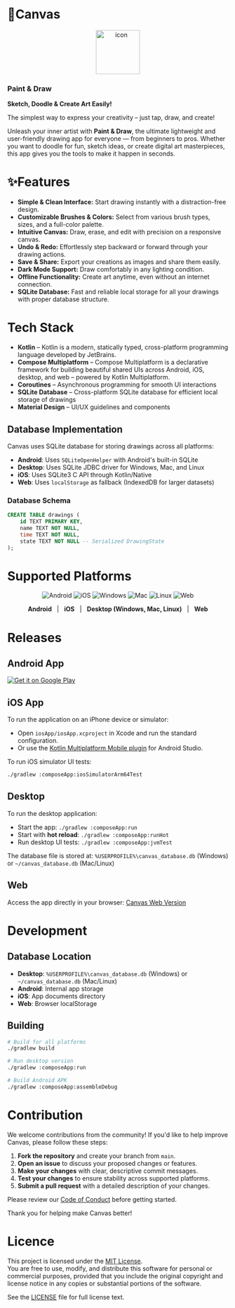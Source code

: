 # 🎨Canvas

<p align="center">
    <img height="100" src="/icons/android/play_store_512.png" alt="icon" title="Icon"/>
</p>

### Paint & Draw

**Sketch, Doodle & Create Art Easily!**

The simplest way to express your creativity – just tap, draw, and create!

Unleash your inner artist with **Paint & Draw**, the ultimate lightweight and user-friendly drawing app for everyone — from beginners to pros. Whether you want to doodle for fun, sketch ideas, or create digital art masterpieces, this app gives you the tools to make it happen in seconds.


# ✨Features
- **Simple & Clean Interface:** Start drawing instantly with a distraction-free design.
- **Customizable Brushes & Colors:** Select from various brush types, sizes, and a full-color palette.
- **Intuitive Canvas:** Draw, erase, and edit with precision on a responsive canvas.
- **Undo & Redo:** Effortlessly step backward or forward through your drawing actions.
- **Save & Share:** Export your creations as images and share them easily.
- **Dark Mode Support:** Draw comfortably in any lighting condition.
- **Offline Functionality:** Create art anytime, even without an internet connection.
- **SQLite Database:** Fast and reliable local storage for all your drawings with proper database structure.

# Tech Stack

- **Kotlin** – Kotlin is a modern, statically typed, cross-platform programming language developed by JetBrains.
- **Compose Multiplatform** – Compose Multiplatform is a declarative framework for building beautiful shared UIs across Android, iOS, desktop, and web – powered by Kotlin Multiplatform.
- **Coroutines** – Asynchronous programming for smooth UI interactions
- **SQLite Database** – Cross-platform SQLite database for efficient local storage of drawings
- **Material Design** – UI/UX guidelines and components

## Database Implementation

Canvas uses SQLite database for storing drawings across all platforms:

- **Android**: Uses `SQLiteOpenHelper` with Android's built-in SQLite
- **Desktop**: Uses SQLite JDBC driver for Windows, Mac, and Linux
- **iOS**: Uses SQLite3 C API through Kotlin/Native
- **Web**: Uses `localStorage` as fallback (IndexedDB for larger datasets)

### Database Schema
```sql
CREATE TABLE drawings (
    id TEXT PRIMARY KEY,
    name TEXT NOT NULL,
    time TEXT NOT NULL,
    state TEXT NOT NULL -- Serialized DrawingState
);
```

# Supported Platforms


<p align="center">
    <img src="https://img.icons8.com/color/48/000000/android-os.png" alt="Android" title="Android"/>
    <img src="https://img.icons8.com/color/48/000000/ios-logo.png" alt="iOS" title="iOS"/>
    <img src="https://img.icons8.com/color/48/000000/windows-10.png" alt="Windows" title="Windows"/>
    <img src="https://img.icons8.com/color/48/000000/mac-logo.png" alt="Mac" title="Mac"/>
    <img src="https://img.icons8.com/color/48/000000/linux.png" alt="Linux" title="Linux"/>
    <img src="https://img.icons8.com/color/48/000000/web.png" alt="Web" title="Web"/>
</p>

<p align="center">
    <b>Android</b> &nbsp; | &nbsp; <b>iOS</b> &nbsp; | &nbsp; <b>Desktop (Windows, Mac, Linux)</b> &nbsp; | &nbsp; <b>Web</b>
</p>


# Releases

## Android App

[![Get it on Google Play](https://play.google.com/intl/en_us/badges/static/images/badges/en_badge_web_generic.png)](https://play.google.com/store/apps/details?id=com.rkbapps.canvas)

## iOS App

To run the application on an iPhone device or simulator:

- Open `iosApp/iosApp.xcproject` in Xcode and run the standard configuration.
- Or use the [Kotlin Multiplatform Mobile plugin](https://plugins.jetbrains.com/plugin/14936-kotlin-multiplatform-mobile) for Android Studio.

To run iOS simulator UI tests:
```sh
./gradlew :composeApp:iosSimulatorArm64Test
```

## Desktop

To run the desktop application:

- Start the app: `./gradlew :composeApp:run`
- Start with **hot reload**: `./gradlew :composeApp:runHot`
- Run desktop UI tests: `./gradlew :composeApp:jvmTest`

The database file is stored at: `%USERPROFILE%\canvas_database.db` (Windows) or `~/canvas_database.db` (Mac/Linux)

## Web

Access the app directly in your browser: [Canvas Web Version](https://me.rkbapps.in/canvas_build/)

# Development

## Database Location

- **Desktop**: `%USERPROFILE%\canvas_database.db` (Windows) or `~/canvas_database.db` (Mac/Linux)
- **Android**: Internal app storage
- **iOS**: App documents directory
- **Web**: Browser localStorage

## Building

```bash
# Build for all platforms
./gradlew build

# Run desktop version
./gradlew :composeApp:run

# Build Android APK
./gradlew :composeApp:assembleDebug
```

# Contribution

We welcome contributions from the community! If you'd like to help improve Canvas, please follow these steps:

1. **Fork the repository** and create your branch from `main`.
2. **Open an issue** to discuss your proposed changes or features.
3. **Make your changes** with clear, descriptive commit messages.
4. **Test your changes** to ensure stability across supported platforms.
5. **Submit a pull request** with a detailed description of your changes.

Please review our [Code of Conduct](CODE_OF_CONDUCT.md) before getting started.

Thank you for helping make Canvas better!

# Licence

This project is licensed under the [MIT License](LICENSE).  
You are free to use, modify, and distribute this software for personal or commercial purposes, provided that you include the original copyright and license notice in any copies or substantial portions of the software.

See the [LICENSE](LICENSE) file for full license text.